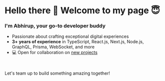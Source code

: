 # Hello there 👋 Welcome to my page :innocent:
  
### I'm Abhirup, your go-to developer buddy

- Passionate about crafting exceptional digital experiences
- **3+ years of experience** in TypeScript, React.js, Next.js, Node.js, GraphQL, Prisma, WebSocket, and more
- :computer: Open for collaboration on [new projects](mailto:basu.abhirup27@gmail.com)
  
<br> 

  Let's team up to build something amazing together!
 <!-- ___

### Skills in my Pocket:
  
  [![TYPESCRIPT](https://img.shields.io/badge/TYPESCRIPT-007ACC?style=for-the-badge&logo=typescript&logoColor=white)](https://www.typescriptlang.org)
  [![React.js](https://img.shields.io/badge/React.js-20232A?style=for-the-badge&logo=react&logoColor=61DAFB)](https://reactjs.org)
  [![Next.js](https://img.shields.io/badge/Next.js-000000?style=for-the-badge&logo=nextdotjs&logoColor=white)](https://nextjs.org/)
  [![Tailwind CSS](https://img.shields.io/badge/Tailwind%20CSS-06B6D4?style=for-the-badge&logo=tailwindcss&logoColor=white)](https://tailwindcss.com/)
  [![Shadcn UI](https://img.shields.io/badge/shadcn%20ui-20232A?style=for-the-badge&logo=shadcnui&logoColor=white)](https://ui.shadcn.com/)
  [![Next UI](https://img.shields.io/badge/next%20ui-000000?style=for-the-badge&logo=nextui&logoColor=white)](https://nextui.org/)
  [![SASS/SCSS](https://img.shields.io/badge/SASS/SCSS-CD6799?style=for-the-badge&logo=sass&logoColor=white)](https://sass-lang.com)
  ![HTML](https://img.shields.io/badge/HTML-E34F26?style=for-the-badge&logo=html5&logoColor=white)
  ![CSS](https://img.shields.io/badge/CSS-1572B6?style=for-the-badge&logo=css3&logoColor=white)
  ![Javascript](https://img.shields.io/badge/JavaScript-F7DF1E?style=for-the-badge&logo=javascript&logoColor=black)
  [![Bootstrap](https://img.shields.io/badge/Bootstrap-563D7C?style=for-the-badge&logo=bootstrap&logoColor=white)](https://getbootstrap.com/)
  [![Git](https://img.shields.io/badge/Git-F05032?style=for-the-badge&logo=git&logoColor=white)](https://git-scm.com/)
  [![GitHub](https://img.shields.io/badge/GitHub-100000?style=for-the-badge&logo=github&logoColor=white)](https://github.com/)
  [![GitLab](https://img.shields.io/badge/GITLAB-E34124?style=for-the-badge&logo=gitlab&logoColor=white)](https://gitlab.com)
  [![Node.js](https://img.shields.io/badge/Node.js-43853D?style=for-the-badge&logo=node.js&logoColor=white)](https://nodejs.org/en/about/)
  [![Express.js](https://img.shields.io/badge/Express.js-404D59?style=for-the-badge)](https://expressjs.com/)
  [![Prisma](https://img.shields.io/badge/PRISMA-07314D?style=for-the-badge&logo=prisma&logoColor=white)](https://www.prisma.io/)
  [![Apollo GraphQL](https://img.shields.io/badge/graphql-311C87?style=for-the-badge&logo=apollographql&logoColor=white)](https://www.apollographql.com/)
  

 ___

  
 ![Top Langs](https://github-readme-stats-chi-sand.vercel.app/api/top-langs/?username=basuabhirup&hide=jupyter%20notebook&theme=tokyonight)
 ![Stats](https://github-readme-stats-chi-sand.vercel.app/api?username=basuabhirup&theme=tokyonight)


### Contact Me:
 [![Telegram](https://img.shields.io/badge/Telegram-26A5E4?style=for-the-badge&logo=Telegram&logoColor=white)](https://t.me/basu_abhirup)
  [![LinkedIn](https://img.shields.io/badge/LinkedIn-0a66c2?style=for-the-badge&logo=LinkedIn&logoColor=white)](https://www.linkedin.com/in/basu-abhirup/)
  [![Twitter](https://img.shields.io/badge/Twitter-1da1f2?style=for-the-badge&logo=Twitter&logoColor=white)](https://twitter.com/basu_abhirup27) 
-->
